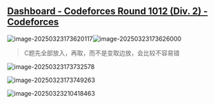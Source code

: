 ## [Dashboard - Codeforces Round 1012 (Div. 2) - Codeforces](https://codeforces.com/contest/2090)

![image-20250323173620117](C:\Users\Zilv\AppData\Roaming\Typora\typora-user-images\image-20250323173620117.png)![image-20250323173626000](C:\Users\Zilv\AppData\Roaming\Typora\typora-user-images\image-20250323173626000.png)

> C题先全部放入，再取，而不是变取边放，会比较不容易错

![image-20250323173732578](C:\Users\Zilv\AppData\Roaming\Typora\typora-user-images\image-20250323173732578.png)

![image-20250323173749263](C:\Users\Zilv\AppData\Roaming\Typora\typora-user-images\image-20250323173749263.png)

![image-20250323210418463](C:\Users\Zilv\AppData\Roaming\Typora\typora-user-images\image-20250323210418463.png)